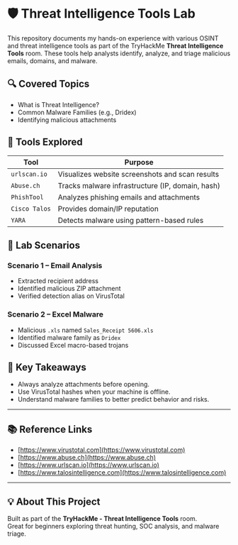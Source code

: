 # 🛡️ Threat Intelligence Tools Lab

This repository documents my hands-on experience with various OSINT and threat intelligence tools as part of the TryHackMe **Threat Intelligence Tools** room. These tools help analysts identify, analyze, and triage malicious emails, domains, and malware.

## 🔍 Covered Topics

- What is Threat Intelligence?
- Common Malware Families (e.g., Dridex)
- Identifying malicious attachments

## 🧰 Tools Explored

| Tool           | Purpose                                         |
|----------------|--------------------------------------------------|
| `urlscan.io`   | Visualizes website screenshots and scan results |
| `Abuse.ch`     | Tracks malware infrastructure (IP, domain, hash)|
| `PhishTool`    | Analyzes phishing emails and attachments        |
| `Cisco Talos`  | Provides domain/IP reputation                   |
| `YARA`         | Detects malware using pattern-based rules       |

## 📁 Lab Scenarios

### Scenario 1 – Email Analysis
- Extracted recipient address
- Identified malicious ZIP attachment
- Verified detection alias on VirusTotal

### Scenario 2 – Excel Malware
- Malicious `.xls` named `Sales_Receipt 5606.xls`
- Identified malware family as `Dridex`
- Discussed Excel macro-based trojans

## 🧠 Key Takeaways

- Always analyze attachments before opening.
- Use VirusTotal hashes when your machine is offline.
- Understand malware families to better predict behavior and risks.

---

## 📚 Reference Links

- [https://www.virustotal.com](https://www.virustotal.com)
- [https://www.abuse.ch](https://www.abuse.ch)
- [https://www.urlscan.io](https://www.urlscan.io)
- [https://www.talosintelligence.com](https://www.talosintelligence.com)

---

## 💡 About This Project

Built as part of the **TryHackMe - Threat Intelligence Tools** room.  
Great for beginners exploring threat hunting, SOC analysis, and malware triage.






